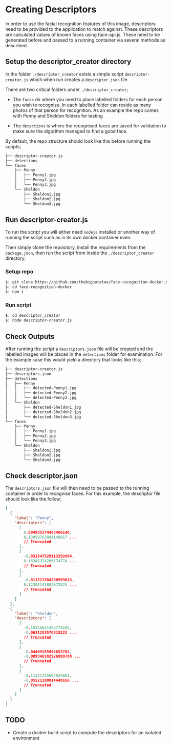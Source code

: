 # Creating Descriptors  

In order to use the facial recognition features of this image, descriptors need to be provided to the application to match against. These descriptors are calculated values of known faces using face-api.js. These need to be generated before and passed to a running container via several methods as described.

## Setup the descriptor_creator directory

In the folder `./descriptor_creator` exists a simple script `descriptor-creator.js` which when run creates a `descriptor.json` file.

There are two critical folders under `./descriptor_creator`;

 - The `faces` dir where you need to place labelled folders for each person you wish to recognise. In each labelled folder can reside as many photos of that person for recognition. As an example the repo comes with Penny and Sheldon folders for testing

 - The `detections` is where the recognised faces are saved for validation to make sure the algorithm managed to find a good face.

By default, the repo structure should look like this before running the scripts;

```bash
├── descriptor-creator.js
├── detections
└── faces
    ├── Penny
    │   ├── Penny1.jpg
    │   ├── Penny2.jpg
    │   └── Penny3.jpg
    └── Sheldon
        ├── Sheldon1.jpg
        ├── Sheldon2.jpg
        └── Sheldon3.jpg
```

## Run descriptor-creator.js

To run the script you will either need `nodejs` installed or another way of running the script such as in its own docker container even.

Then simply clone the repository, install the requirements from the `package.json`, then run the script from inside the `./descriptor_creator` directory;

### Setup repo

``` bash
$: git clone https://github.com/thebigpotatoe/face-recognition-docker.git
$: cd face-recognition-docker
$: npm i
```

### Run script

``` bash
$: cd descriptor_creator
$: node descriptor-creator.js
```

## Check Outputs

After running the script a `descriptors.json` file will be created and the labelled images will be places in the `detections` folder for examination. For the example case this would yield a directory that looks like this;

``` bash
├── descriptor-creator.js
├── descriptors.json
├── detections
│   ├── Penny
│   │   ├── detected-Penny1.jpg
│   │   ├── detected-Penny2.jpg
│   │   └── detected-Penny3.jpg
│   └── Sheldon
│       ├── detected-Sheldon1.jpg
│       ├── detected-Sheldon2.jpg
│       └── detected-Sheldon3.jpg
└── faces
    ├── Penny
    │   ├── Penny1.jpg
    │   ├── Penny2.jpg
    │   └── Penny3.jpg
    └── Sheldon
        ├── Sheldon1.jpg
        ├── Sheldon2.jpg
        └── Sheldon3.jpg
```

## Check descriptor.json

The `descriptors.json` file will then need to be passed to the running container in order to recognise faces. For this example, the descriptor file should look like the follow;

```json
[
  {
    "label": "Penny",
    "descriptors": [
      [
        0.004935374483466148,
        0.13959763944149017 ...
        // Truncated
      ],
      [
        -0.031847529113292694,
        0.16345374286174774 ...
        // Truncated
      ],
      [
        -0.011521504260599613,
        0.12391141802072525 ...
        // Truncated
      ]
    ]
  },
  {
    "label": "Sheldon",
    "descriptors": [
      [
        -0.10326651483774185,
        -0.0631253570318222 ...
        // Truncated
      ],
      [
        -0.04409155994653702,
        -0.009346582926809788 ...
        // Truncated
      ],
      [
        -0.11331755667924881,
        -0.05521100014448166 ...
        // Truncated
      ]
    ]
  }
]
```

## TODO

- Create a docker build script to compute the descriptors for an isolated environment
